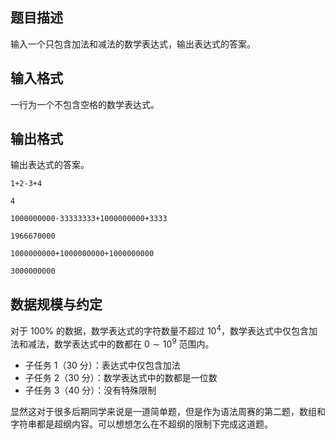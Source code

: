 ## 题目描述

输入一个只包含加法和减法的数学表达式，输出表达式的答案。

## 输入格式

一行为一个不包含空格的数学表达式。

## 输出格式

输出表达式的答案。

```input1
1+2-3+4
```

```output1
4
```

```input2
1000000000-33333333+1000000000+3333
```

```output2
1966670000
```

```input3
1000000000+1000000000+1000000000
```

```output3
3000000000
```

## 数据规模与约定

对于 $100\%$ 的数据，数学表达式的字符数量不超过 $10^4$，数学表达式中仅包含加法和减法，数学表达式中的数都在 $0\sim 10^9$ 范围内。

- 子任务 1（30 分）：表达式中仅包含加法
- 子任务 2（30 分）：数学表达式中的数都是一位数
- 子任务 3（40 分）：没有特殊限制


显然这对于很多后期同学来说是一道简单题，但是作为语法周赛的第二题，数组和字符串都是超纲内容。可以想想怎么在不超纲的限制下完成这道题。